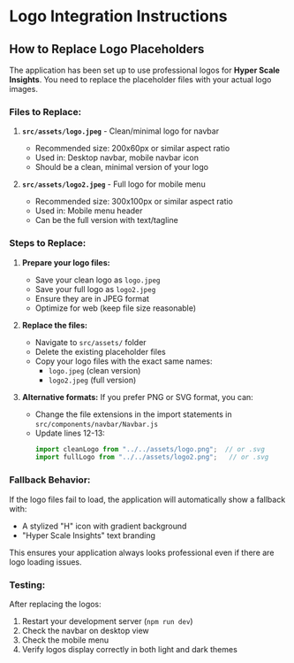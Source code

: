 # Logo Integration Instructions

## How to Replace Logo Placeholders

The application has been set up to use professional logos for **Hyper Scale Insights**. You need to replace the placeholder files with your actual logo images.

### Files to Replace:

1. **`src/assets/logo.jpeg`** - Clean/minimal logo for navbar
   - Recommended size: 200x60px or similar aspect ratio
   - Used in: Desktop navbar, mobile navbar icon
   - Should be a clean, minimal version of your logo

2. **`src/assets/logo2.jpeg`** - Full logo for mobile menu
   - Recommended size: 300x100px or similar aspect ratio  
   - Used in: Mobile menu header
   - Can be the full version with text/tagline

### Steps to Replace:

1. **Prepare your logo files:**
   - Save your clean logo as `logo.jpeg`
   - Save your full logo as `logo2.jpeg`
   - Ensure they are in JPEG format
   - Optimize for web (keep file size reasonable)

2. **Replace the files:**
   - Navigate to `src/assets/` folder
   - Delete the existing placeholder files
   - Copy your logo files with the exact same names:
     - `logo.jpeg` (clean version)
     - `logo2.jpeg` (full version)

3. **Alternative formats:**
   If you prefer PNG or SVG format, you can:
   - Change the file extensions in the import statements in `src/components/navbar/Navbar.js`
   - Update lines 12-13:
     ```javascript
     import cleanLogo from "../../assets/logo.png";  // or .svg
     import fullLogo from "../../assets/logo2.png";   // or .svg
     ```

### Fallback Behavior:

If the logo files fail to load, the application will automatically show a fallback with:
- A stylized "H" icon with gradient background
- "Hyper Scale Insights" text branding

This ensures your application always looks professional even if there are logo loading issues.

### Testing:

After replacing the logos:
1. Restart your development server (`npm run dev`)
2. Check the navbar on desktop view
3. Check the mobile menu
4. Verify logos display correctly in both light and dark themes 